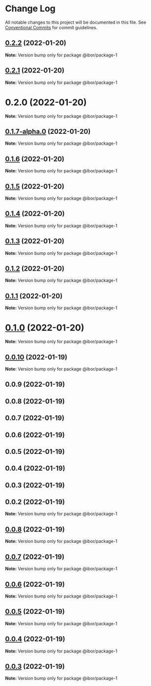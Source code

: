 # Change Log

All notable changes to this project will be documented in this file.
See [Conventional Commits](https://conventionalcommits.org) for commit guidelines.

## [0.2.2](https://github.com/borisov-ivan-2k1/LernaTest/compare/@ibor/package-1@0.2.1...@ibor/package-1@0.2.2) (2022-01-20)

**Note:** Version bump only for package @ibor/package-1





## [0.2.1](https://github.com/borisov-ivan-2k1/LernaTest/compare/@ibor/package-1@0.2.0...@ibor/package-1@0.2.1) (2022-01-20)

**Note:** Version bump only for package @ibor/package-1





# 0.2.0 (2022-01-20)

**Note:** Version bump only for package @ibor/package-1





## [0.1.7-alpha.0](https://github.com/borisov-ivan-2k1/LernaTest/compare/@ibor/package-1@0.1.6...@ibor/package-1@0.1.7-alpha.0) (2022-01-20)

**Note:** Version bump only for package @ibor/package-1





## [0.1.6](https://github.com/borisov-ivan-2k1/LernaTest/compare/@ibor/package-1@0.1.5...@ibor/package-1@0.1.6) (2022-01-20)

**Note:** Version bump only for package @ibor/package-1





## [0.1.5](https://github.com/borisov-ivan-2k1/LernaTest/compare/@ibor/package-1@0.1.4...@ibor/package-1@0.1.5) (2022-01-20)

**Note:** Version bump only for package @ibor/package-1





## [0.1.4](https://github.com/borisov-ivan-2k1/LernaTest/compare/@ibor/package-1@0.1.3...@ibor/package-1@0.1.4) (2022-01-20)

**Note:** Version bump only for package @ibor/package-1





## [0.1.3](https://github.com/borisov-ivan-2k1/LernaTest/compare/@ibor/package-1@0.1.2...@ibor/package-1@0.1.3) (2022-01-20)

**Note:** Version bump only for package @ibor/package-1





## [0.1.2](https://github.com/borisov-ivan-2k1/LernaTest/compare/@ibor/package-1@0.1.1...@ibor/package-1@0.1.2) (2022-01-20)

**Note:** Version bump only for package @ibor/package-1





## [0.1.1](https://github.com/borisov-ivan-2k1/LernaTest/compare/@ibor/package-1@0.1.0...@ibor/package-1@0.1.1) (2022-01-20)

**Note:** Version bump only for package @ibor/package-1





# [0.1.0](https://github.com/borisov-ivan-2k1/LernaTest/compare/@ibor/package-1@0.0.10...@ibor/package-1@0.1.0) (2022-01-20)

**Note:** Version bump only for package @ibor/package-1





## [0.0.10](https://github.com/borisov-ivan-2k1/LernaTest/compare/@ibor/package-1@0.0.9...@ibor/package-1@0.0.10) (2022-01-19)

**Note:** Version bump only for package @ibor/package-1





## 0.0.9 (2022-01-19)



## 0.0.8 (2022-01-19)



## 0.0.7 (2022-01-19)



## 0.0.6 (2022-01-19)



## 0.0.5 (2022-01-19)



## 0.0.4 (2022-01-19)



## 0.0.3 (2022-01-19)



## 0.0.2 (2022-01-19)

**Note:** Version bump only for package @ibor/package-1





## [0.0.8](https://github.com/borisov-ivan-2k1/LernaTest/compare/v0.0.7...v0.0.8) (2022-01-19)

**Note:** Version bump only for package @ibor/package-1





## [0.0.7](https://github.com/borisov-ivan-2k1/LernaTest/compare/v0.0.6...v0.0.7) (2022-01-19)

**Note:** Version bump only for package @ibor/package-1





## [0.0.6](https://github.com/borisov-ivan-2k1/LernaTest/compare/v0.0.5...v0.0.6) (2022-01-19)

**Note:** Version bump only for package @ibor/package-1





## [0.0.5](https://github.com/borisov-ivan-2k1/LernaTest/compare/v0.0.4...v0.0.5) (2022-01-19)

**Note:** Version bump only for package @ibor/package-1





## [0.0.4](https://github.com/borisov-ivan-2k1/LernaTest/compare/v0.0.3...v0.0.4) (2022-01-19)

**Note:** Version bump only for package @ibor/package-1





## [0.0.3](https://github.com/borisov-ivan-2k1/LernaTest/compare/v0.0.2...v0.0.3) (2022-01-19)

**Note:** Version bump only for package @ibor/package-1
